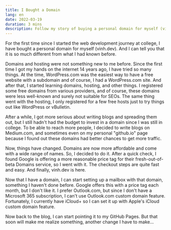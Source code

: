 ```yaml
---
title: I Bought a Domain
lang: en
date: 2022-03-19
duration: 3 mins
description: Follow my story of buying a personal domain for myself (vinh.dev) and how it changed my web development journey. Learn how I set up a mailbox, a blog, and more with my own domain name.
---
```


For the first time since I started the web development journey at college, I have bought a personal domain for myself (vinh.dev). And I can tell you that it is so much different from what I had known before.

Domains and hosting were not something new to me before. Since the first time I got my hands on the internet 14 years ago, I have tried so many things. At the time, WordPress.com was the easiest way to have a free website with a subdomain and of course, I had a WordPress.com site. And after that, I started learning domains, hosting, and other things. I registered some free domains from various providers, and of course, these domains were less well-known and surely not suitable for SEOs. The same thing went with the hosting, I only registered for a few free hosts just to try things out like WordPress or vBulletin.

After a while, I got more serious about writing blogs and spreading them out, but I still hadn't had the budget to invest in a domain since I was still in college. To be able to reach more people, I decided to write blogs on Medium.com, and sometimes even on my personal "github.io" page because I found out these domains had better chances to get more traffic.

Now, things have changed. Domains are now more affordable and come with a wide range of names. So, I decided to do it. After a quick check, I found Google is offering a more reasonable price tag for their fresh-out-of-beta Domains service, so I went with it. The checkout steps are quite fast and easy. And finally, vinh.dev is here.

Now that I have a domain, I can start setting up a mailbox with that domain, something I haven't done before. Google offers this with a price tag each month, but I don't like it. I prefer Outlook.com, but since I don't have a Microsoft 365 subscription, I can't use Outlook.com custom domain feature. Fortunately, I currently have iCloud+ so I can set it up with Apple's iCloud custom domain feature.

Now back to the blog, I can start pointing it to my GitHub Pages. But that soon will make me realize something, another change I have to make...
